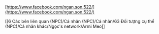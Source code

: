 [https://www.facebook.com/ngan.son.522/](https://www.facebook.com/ngan.son.522/)

[[6 Các bên liên quan (NPC)/Cá nhân (NPC)/Cá nhân/63 Đối tượng cụ thể (NPC)/Cá nhân khác/Ngọc's network/Armi Meo]]